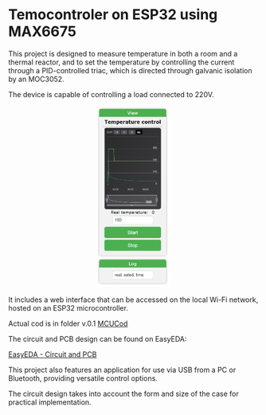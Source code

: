 <h1>Temocontroler on ESP32 using MAX6675</h1>

<p>This project is designed to measure temperature in both a room and a thermal reactor, and to set the temperature by controlling the current through a PID-controlled triac, which is directed through galvanic isolation by an MOC3052.</p>

<p>The device is capable of controlling a load connected to 220V.</p>

<p align="center"><img src="img/WebInterface2.png" alt="Web Interface" width="150"></p>

<p>It includes a web interface that can be accessed on the local Wi-Fi network, hosted on an ESP32 microcontroller.</p>

<p>Actual cod is in folder v.0.1 <a href="V.0.1/MCUCod/MCUCod.ino"> MCUCod </a></p>

<p>The circuit and PCB design can be found on EasyEDA:</p>

<a href="https://oshwlab.com/creciunelcatalin/controlul-temperaturii">EasyEDA - Circuit and PCB</a>

<p>This project also features an application for use via USB from a PC or Bluetooth, providing versatile control options.</p>

<p>The circuit design takes into account the form and size of the case for practical implementation.</p>
